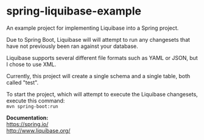 # spring-liquibase-example
An example project for implementing Liquibase into a Spring project.

Due to Spring Boot, Liquibase will will attempt to run any changesets that have not previously been ran against your database. 

Liquibase supports several different file formats such as YAML or JSON, but I chose to use XML.

Currently, this project will create a single schema and a single table, both called "test".

To start the project, which will attempt to execute the Liquibase changesets, execute this command:  
`mvn spring-boot:run`

**Documentation:**  
https://spring.io/  
http://www.liquibase.org/
